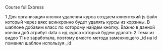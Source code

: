 Course fullExpress

1 Для организации кнопки удаления курса создаем клиентский js файл который через аякс асинхронно будет удалять курсы из корзины. В шаблоне добавим класс по которому найдем кнопку. Важно в данной конпки доб атрибут data с ид курса который будем удалять
2 Тема из видео 11 не заработала, поэтому вместо метода заменяющего \_id на id поменял шаблон используя _id
